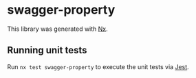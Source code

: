 # swagger-property

This library was generated with [Nx](https://nx.dev).

## Running unit tests

Run `nx test swagger-property` to execute the unit tests via [Jest](https://jestjs.io).
